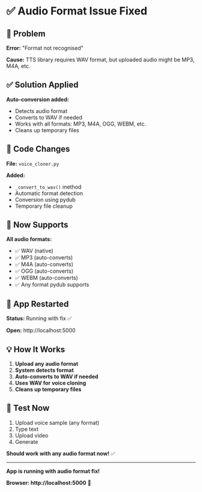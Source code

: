 # ✅ Audio Format Issue Fixed

## 🔧 Problem

**Error:** "Format not recognised"

**Cause:** TTS library requires WAV format, but uploaded audio might be MP3, M4A, etc.

## ✅ Solution Applied

**Auto-conversion added:**
- Detects audio format
- Converts to WAV if needed
- Works with all formats: MP3, M4A, OGG, WEBM, etc.
- Cleans up temporary files

## 📝 Code Changes

**File:** `voice_cloner.py`

**Added:**
- `_convert_to_wav()` method
- Automatic format detection
- Conversion using pydub
- Temporary file cleanup

## 🎯 Now Supports

**All audio formats:**
- ✅ WAV (native)
- ✅ MP3 (auto-converts)
- ✅ M4A (auto-converts)
- ✅ OGG (auto-converts)
- ✅ WEBM (auto-converts)
- ✅ Any format pydub supports

## 🚀 App Restarted

**Status:** Running with fix ✅

**Open:** http://localhost:5000

## 💡 How It Works

1. **Upload any audio format**
2. **System detects format**
3. **Auto-converts to WAV if needed**
4. **Uses WAV for voice cloning**
5. **Cleans up temporary files**

## 🎊 Test Now

1. Upload voice sample (any format)
2. Type text
3. Upload video
4. Generate

**Should work with any audio format now!** ✅

---

**App is running with audio format fix!**

**Browser: http://localhost:5000** 🎤
